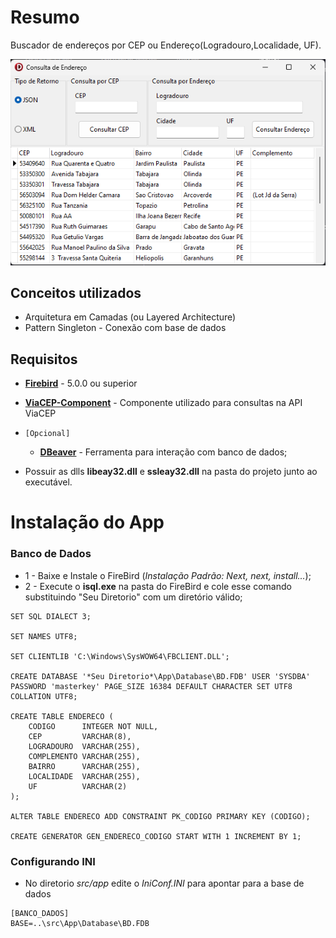 # Resumo
Buscador de endereços por CEP ou Endereço(Logradouro,Localidade, UF).

![ConsultaEnderecoAPP](src/img/appimg.png) 

## Conceitos utilizados
* Arquitetura em Camadas (ou Layered Architecture)
* Pattern Singleton - Conexão com base de dados

## Requisitos
* [**Firebird**](https://firebirdsql.org/en/firebird-5-0-0/) - 5.0.0 ou superior
* [**ViaCEP-Component**](https://github.com/Murilo-Per/ViaCEP-Component) - Componente utilizado para consultas na API ViaCEP

* `[Opcional]`
   * [**DBeaver**](https://dbeaver.io/download/) - Ferramenta para interação com banco de dados;

* Possuir as dlls **libeay32.dll** e **ssleay32.dll** na pasta do projeto junto ao executável.


# Instalação do App

### Banco de Dados
* 1 - Baixe e Instale o FireBird (*Instalação Padrão: Next, next, install...*);
* 2 - Execute o **isql.exe** na pasta do FireBird e cole esse comando substituindo "Seu Diretorio" com um diretório válido;
```
SET SQL DIALECT 3;

SET NAMES UTF8; 

SET CLIENTLIB 'C:\Windows\SysWOW64\FBCLIENT.DLL'; 

CREATE DATABASE '*Seu Diretorio*\App\Database\BD.FDB' USER 'SYSDBA' PASSWORD 'masterkey' PAGE_SIZE 16384 DEFAULT CHARACTER SET UTF8 COLLATION UTF8;

CREATE TABLE ENDERECO (
	CODIGO  	INTEGER NOT NULL,
	CEP			VARCHAR(8),
	LOGRADOURO	VARCHAR(255),
	COMPLEMENTO VARCHAR(255),
	BAIRRO 		VARCHAR(255),
	LOCALIDADE  VARCHAR(255),
	UF			VARCHAR(2)
);

ALTER TABLE ENDERECO ADD CONSTRAINT PK_CODIGO PRIMARY KEY (CODIGO);

CREATE GENERATOR GEN_ENDERECO_CODIGO START WITH 1 INCREMENT BY 1;

```

### Configurando INI
* No diretorio *src/app* edite o *IniConf.INI* para apontar para a base de dados
```
[BANCO_DADOS]
BASE=..\src\App\Database\BD.FDB
```

